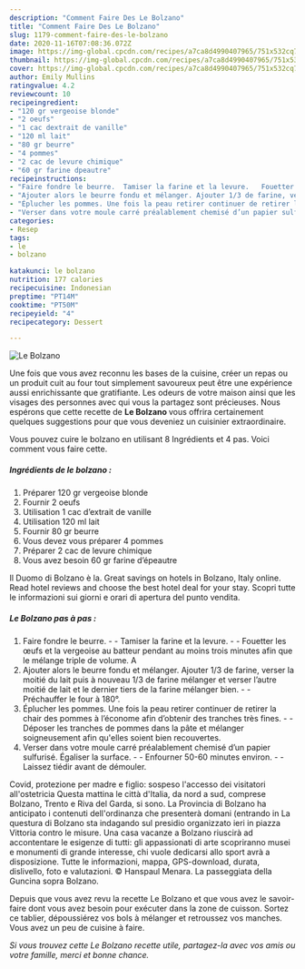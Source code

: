 ```yaml
---
description: "Comment Faire Des Le Bolzano"
title: "Comment Faire Des Le Bolzano"
slug: 1179-comment-faire-des-le-bolzano
date: 2020-11-16T07:08:36.072Z
image: https://img-global.cpcdn.com/recipes/a7ca8d4990407965/751x532cq70/le-bolzano-photo-principale-de-la-recette.jpg
thumbnail: https://img-global.cpcdn.com/recipes/a7ca8d4990407965/751x532cq70/le-bolzano-photo-principale-de-la-recette.jpg
cover: https://img-global.cpcdn.com/recipes/a7ca8d4990407965/751x532cq70/le-bolzano-photo-principale-de-la-recette.jpg
author: Emily Mullins
ratingvalue: 4.2
reviewcount: 10
recipeingredient:
- "120 gr vergeoise blonde"
- "2 oeufs"
- "1 cac dextrait de vanille"
- "120 ml lait"
- "80 gr beurre"
- "4 pommes"
- "2 cac de levure chimique"
- "60 gr farine dpeautre"
recipeinstructions:
- "Faire fondre le beurre.  Tamiser la farine et la levure.   Fouetter les œufs et la vergeoise au batteur pendant au moins trois minutes afin que le mélange triple de volume. A"
- "Ajouter alors le beurre fondu et mélanger. Ajouter 1/3 de farine, verser la moitié du lait puis à nouveau 1/3 de farine mélanger et verser l’autre moitié de lait et le dernier tiers de la farine mélanger bien.    Préchauffer le four à 180°."
- "Éplucher les pommes. Une fois la peau retirer continuer de retirer la chair des pommes à l’économe afin d’obtenir des tranches très fines.    Déposer les tranches de pommes dans la pâte et mélanger soigneusement afin qu&#39;elles soient bien recouvertes."
- "Verser dans votre moule carré préalablement chemisé d’un papier sulfurisé. Égaliser la surface.   Enfourner 50-60 minutes environ.    Laissez tiédir avant de démouler."
categories:
- Resep
tags:
- le
- bolzano

katakunci: le bolzano 
nutrition: 177 calories
recipecuisine: Indonesian
preptime: "PT14M"
cooktime: "PT50M"
recipeyield: "4"
recipecategory: Dessert

---
```



![Le Bolzano](https://img-global.cpcdn.com/recipes/a7ca8d4990407965/751x532cq70/le-bolzano-photo-principale-de-la-recette.jpg)

Une fois que vous avez reconnu les bases de la cuisine, créer un repas ou un produit cuit au four tout simplement savoureux peut être une expérience aussi enrichissante que gratifiante. Les odeurs de votre maison ainsi que les visages des personnes avec qui vous la partagez sont précieuses. Nous espérons que cette recette de <strong> Le Bolzano </strong> vous offrira certainement quelques suggestions pour que vous deveniez un cuisinier extraordinaire.

<!--inarticleads1-->

Vous pouvez cuire le bolzano en utilisant 8 Ingrédients et 4 pas. Voici comment vous faire cette.

##### Ingrédients de le bolzano :

1. Préparer 120 gr vergeoise blonde
1. Fournir 2 oeufs
1. Utilisation 1 cac d’extrait de vanille
1. Utilisation 120 ml lait
1. Fournir 80 gr beurre
1. Vous devez vous préparer 4 pommes
1. Préparer 2 cac de levure chimique
1. Vous avez besoin 60 gr farine d’épeautre


Il Duomo di Bolzano è la. Great savings on hotels in Bolzano, Italy online. Read hotel reviews and choose the best hotel deal for your stay. Scopri tutte le informazioni sui giorni e orari di apertura del punto vendita. 

<!--inarticleads2-->

##### Le Bolzano pas à pas :

1. Faire fondre le beurre. -  - Tamiser la farine et la levure. -  -  Fouetter les œufs et la vergeoise au batteur pendant au moins trois minutes afin que le mélange triple de volume. A
1. Ajouter alors le beurre fondu et mélanger. Ajouter 1/3 de farine, verser la moitié du lait puis à nouveau 1/3 de farine mélanger et verser l’autre moitié de lait et le dernier tiers de la farine mélanger bien.  -  -  Préchauffer le four à 180°.
1. Éplucher les pommes. Une fois la peau retirer continuer de retirer la chair des pommes à l’économe afin d’obtenir des tranches très fines.  -  -  Déposer les tranches de pommes dans la pâte et mélanger soigneusement afin qu&#39;elles soient bien recouvertes.
1. Verser dans votre moule carré préalablement chemisé d’un papier sulfurisé. Égaliser la surface.  -  - Enfourner 50-60 minutes environ.  -  -  Laissez tiédir avant de démouler.


Covid, protezione per madre e figlio: sospeso l&#39;accesso dei visitatori all&#39;ostetricia Questa mattina le città d&#39;Italia, da nord a sud, comprese Bolzano, Trento e Riva del Garda, si sono. La Provincia di Bolzano ha anticipato i contenuti dell&#39;ordinanza che presenterà domani (entrando in La questura di Bolzano sta indagando sul presidio organizzato ieri in piazza Vittoria contro le misure. Una casa vacanze a Bolzano riuscirà ad accontentare le esigenze di tutti: gli appassionati di arte scopriranno musei e monumenti di grande interesse, chi vuole dedicarsi allo sport avrà a disposizione. Tutte le informazioni, mappa, GPS-download, durata, dislivello, foto e valutazioni. © Hanspaul Menara. La passeggiata della Guncina sopra Bolzano. 

<!--inarticleads1-->

<p>
Depuis que vous avez revu la recette Le Bolzano et que vous avez le savoir-faire dont vous avez besoin pour exécuter dans la zone de cuisson. Sortez ce tablier, dépoussiérez vos bols à mélanger et retroussez vos manches. Vous avez un peu de cuisine à faire.
</p>

<p>
<i>Si vous trouvez cette Le Bolzano recette utile, partagez-la avec vos amis ou votre famille, merci et bonne chance.</i>
</p>
